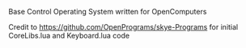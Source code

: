 Base Control Operating System written for OpenComputers

Credit to https://github.com/OpenPrograms/skye-Programs for initial CoreLibs.lua and Keyboard.lua code
